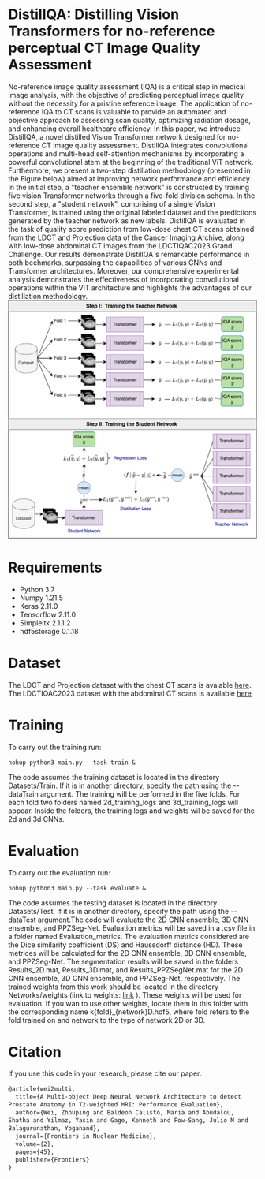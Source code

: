# DistilIQA: Distilling Vision Transformers for no-reference perceptual CT Image Quality Assessment

No-reference image quality assessment (IQA) is a critical step in medical image analysis, with the objective of predicting perceptual image quality without the necessity for a pristine reference image. The application of no-reference IQA to CT scans is valuable to provide an automated and objective approach to assessing scan quality, optimizing radiation dosage, and enhancing overall healthcare efficiency. In this paper, we introduce DistilIQA, a novel distilled Vision Transformer network designed for no-reference CT image quality assessment. DistilIQA integrates convolutional operations and multi-head self-attention mechanisms by incorporating a powerful convolutional stem at the beginning of the traditional ViT network. Furthermore, we present a two-step  distillation methodology (presented in the Figure below) aimed at improving network performance and efficiency. In the initial step, a "teacher ensemble network" is constructed by training five vision Transformer networks through a five-fold division schema. In the second step, a "student network", comprising of a single Vision Transformer, is trained using the original labeled dataset and the predictions generated by the teacher network as new labels. DistilIQA is evaluated in the task of quality score prediction from low-dose chest CT scans obtained from the LDCT and Projection data of the Cancer Imaging Archive, along with low-dose abdominal CT images from the LDCTIQAC2023 Grand Challenge. Our results demonstrate DistilIQA`s remarkable performance in both bechmarks, surpassing the capabilities of various CNNs and Transformer architectures. Moreover, our comprehensive experimental analysis demonstrates the effectiveness of incorporating convolutional operations within the ViT architecture and highlights the advantages of our distillation methodology.  
![alt text](https://github.com/mariabaldeon/DistilIQA/blob/main/Images/Framework.jpg)

# Requirements
* Python 3.7
* Numpy 1.21.5
* Keras 2.11.0
* Tensorflow 2.11.0
* Simpleitk 2.1.1.2
* hdf5storage 0.1.18

# Dataset
The LDCT and Projection dataset with the chest CT scans is avaiable [here](https://wiki.cancerimagingarchive.net/pages/viewpage.action?pageId=52758026). The LDCTIQAC2023 dataset with the abdominal CT scans is available [here](https://ldctiqac2023.grand-challenge.org/)
# Training 
To carry out the training run: 
```
nohup python3 main.py --task train & 
```
The code assumes the training dataset is located in the directory Datasets/Train. If it is in another directory, specify the path using the --dataTrain argument. The training will be performed in the five folds. For each fold two folders named 2d_training_logs and 3d_training_logs will appear. Inside the folders, the training logs and weights wil be saved for the 2d and 3d CNNs. 

# Evaluation
To carry out the evaluation run: 
```
nohup python3 main.py --task evaluate & 
```
The code assumes the testing dataset is located in the directory Datasets/Test. If it is in another directory, specify the path using the --dataTest argument.The code will evaluate the 2D CNN ensemble, 3D CNN ensemble, and PPZSeg-Net. Evaluation metrics will be saved in a .csv file in a folder named Evaluation_metrics. The evaluation  metrics considered are the Dice similarity coefficient (DS) and Haussdorff distance (HD). These metrices will be calculated for the 2D CNN ensemble, 3D CNN ensemble, and PPZSeg-Net. The segmentation results will be saved in the folders Results_2D.mat, Results_3D.mat, and Results_PPZSegNet.mat for the 2D CNN ensemble, 3D CNN ensemble, and PPZSeg-Net, respectively. The trained weights from this work should be located in the directory Networks/weights (link to weights: [link](https://drive.google.com/drive/folders/1wW_aBqUAe9g6eQCN9de1ILyDLg0dGPb0?usp=share_link) ). These weights will  be used for evaluation. If you wan to use other weights, locate them in this folder with the corresponding name k{fold}_{network}D.hdf5, where fold refers to the fold trained on and network to the type of network 2D or 3D.  

# Citation
If you use this code in your research, please cite our paper.
```
@article{wei2multi,
  title={A Multi-object Deep Neural Network Architecture to detect Prostate Anatomy in T2-weighted MRI: Performance Evaluation},
  author={Wei, Zhouping and Baldeon Calisto, Maria and Abudalou, Shatha and Yilmaz, Yasin and Gage, Kenneth and Pow-Sang, Julio M and Balagurunathan, Yoganand},
  journal={Frontiers in Nuclear Medicine},
  volume={2},
  pages={45},
  publisher={Frontiers}
}
```
